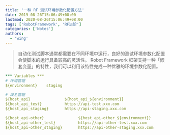 ```yaml
---
title: '一种 RF 测试环境参数化配置方法'
date: 2019-08-26T15:06:49+08:00
lastmod: 2020-08-26T15:06:49+08:00
tags: ['RobotFramework', 'RF进阶']
categories: ['Notes']
authors:
  - 'wing'
---
```


> 自动化测试脚本通常都需要在不同环境中运行，良好的测试环境参数化配置会使脚本的运行具备较高的灵活性。
> Robot Framework 框架支持一种「嵌套变量」的特性，我们可以利用该特性完成一种优雅的环境参数化配置。

```yaml
*** Variables ***
# 环境管理
${environment}    staging

# 域名管理
${host_api}               ${host_api_${environment}}
${host_api_test}          https://api-test.xxx.com
${host_api_staging}       https://api-staging.xxx.com

${host_api-other}               ${host_api-other_${environment}}
${host_api-other_test}          https://api-other-test.xxx.com
${host_api-other_staging}       https://api-other-staging.xxx.com
```
